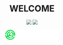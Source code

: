 <body>
  
  <div  align="center">

  <h1>WELCOME</h1>

[![](https://img.shields.io/github/stars/XOXMuK?style=flat&logo=github&logoColor=white&logoSize=32&label=Stars&color=yellow
)](https://github.com/XOXMuK?tab=stars "GitHub Stars")
[![](https://img.shields.io/github/followers/XOXMuK?style=flat&logo=github&logoColor=white&logoSize=32&label=Followers&color=green
)](https://github.com/XOXMuK?tab=follower "GitHub Followers")

<a href="https://modrinth.com/user/XOXMuK" target="_blank">
  <img src="https://raw.githubusercontent.com/gabrielvicenteYT/modrinth-icons/a05e2307b42762d64a370a3cf3e8b6b30735dce1/Branding/Wordmark/wordmark-dark.svg" 
    alt="Modrinth Logo" 
    class="logo-img"
    height=32px
    width=auto
  >
</a>

  </div>

</body>
